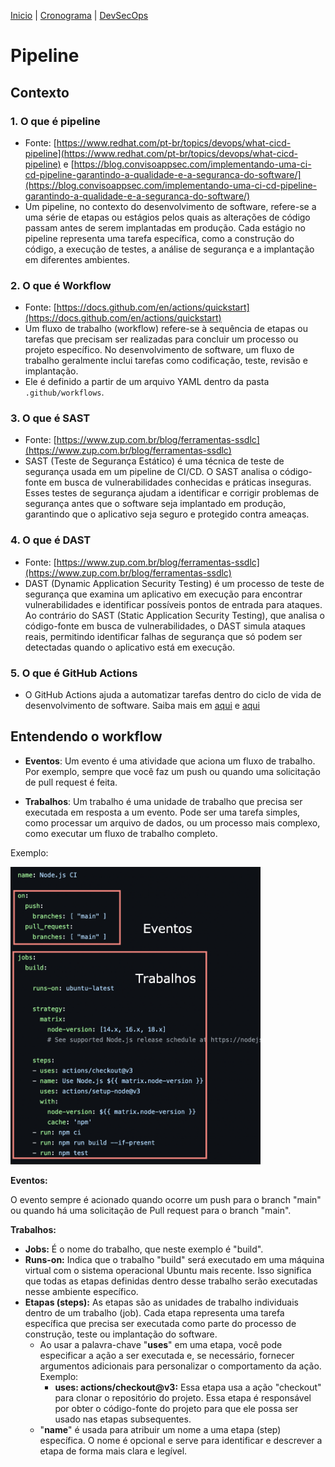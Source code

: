 [Inicio](https://rayanepimentel.github.io/InfoSec-iniciante/) | [Cronograma](https://rayanepimentel.github.io/InfoSec-iniciante/site/cronograma/cronograma.html) | [DevSecOps](https://rayanepimentel.github.io/InfoSec-iniciante/devSecOps)

# Pipeline 

## Contexto

### 1. O que é pipeline

- Fonte: [https://www.redhat.com/pt-br/topics/devops/what-cicd-pipeline](https://www.redhat.com/pt-br/topics/devops/what-cicd-pipeline) e [https://blog.convisoappsec.com/implementando-uma-ci-cd-pipeline-garantindo-a-qualidade-e-a-seguranca-do-software/](https://blog.convisoappsec.com/implementando-uma-ci-cd-pipeline-garantindo-a-qualidade-e-a-seguranca-do-software/)
- Um pipeline, no contexto do desenvolvimento de software, refere-se a uma série de etapas ou estágios pelos quais as alterações de código passam antes de serem implantadas em produção. Cada estágio no pipeline representa uma tarefa específica, como a construção do código, a execução de testes, a análise de segurança e a implantação em diferentes ambientes.

### 2. O que é Workflow

- Fonte: [https://docs.github.com/en/actions/quickstart](https://docs.github.com/en/actions/quickstart)
- Um fluxo de trabalho (workflow) refere-se à sequência de etapas ou tarefas que precisam ser realizadas para concluir um processo ou projeto específico. No desenvolvimento de software, um fluxo de trabalho geralmente inclui tarefas como codificação, teste, revisão e implantação.
- Ele é definido a partir de um arquivo YAML dentro da pasta `.github/workflows`.

### 3. O que é SAST

- Fonte: [https://www.zup.com.br/blog/ferramentas-ssdlc](https://www.zup.com.br/blog/ferramentas-ssdlc)
- SAST (Teste de Segurança Estático) é uma técnica de teste de segurança usada em um pipeline de CI/CD. O SAST analisa o código-fonte em busca de vulnerabilidades conhecidas e práticas inseguras. Esses testes de segurança ajudam a identificar e corrigir problemas de segurança antes que o software seja implantado em produção, garantindo que o aplicativo seja seguro e protegido contra ameaças.

### 4. O que é DAST

- Fonte: [https://www.zup.com.br/blog/ferramentas-ssdlc](https://www.zup.com.br/blog/ferramentas-ssdlc)
- DAST (Dynamic Application Security Testing) é um processo de teste de segurança que examina um aplicativo em execução para encontrar vulnerabilidades e identificar possíveis pontos de entrada para ataques. Ao contrário do SAST (Static Application Security Testing), que analisa o código-fonte em busca de vulnerabilidades, o DAST simula ataques reais, permitindo identificar falhas de segurança que só podem ser detectadas quando o aplicativo está em execução.

### 5. O que é GitHub Actions

- O GitHub Actions ajuda a automatizar tarefas dentro do ciclo de vida de desenvolvimento de software. Saiba mais em [aqui](https://docs.github.com/pt/actions) e [aqui](https://curso-r.github.io/rladies-GYN-github-actions/#31)


## Entendendo o workflow

- **Eventos**: Um evento é uma atividade que aciona um fluxo de trabalho. Por exemplo, sempre que você faz um push ou quando uma solicitação de pull request é feita.

- **Trabalhos**: Um trabalho é uma unidade de trabalho que precisa ser executada em resposta a um evento. Pode ser uma tarefa simples, como processar um arquivo de dados, ou um processo mais complexo, como executar um fluxo de trabalho completo.

Exemplo:

<img src="./img/exemploEventosJobs.png" alt="eventos e jobs" width="400">

**Eventos:** 

O evento sempre é acionado quando ocorre um push para o branch "main" ou quando há uma solicitação de Pull request para o branch "main".

**Trabalhos:**

- **Jobs:** É o nome do trabalho, que neste exemplo é "build".
- **Runs-on:** Indica que o trabalho "build" será executado em uma máquina virtual com o sistema operacional Ubuntu mais recente. Isso significa que todas as etapas definidas dentro desse trabalho serão executadas nesse ambiente específico.
- **Etapas (steps):** As etapas são as unidades de trabalho individuais dentro de um trabalho (job). Cada etapa representa uma tarefa específica que precisa ser executada como parte do processo de construção, teste ou implantação do software.
    - Ao usar a palavra-chave "**uses**" em uma etapa, você pode especificar a ação a ser executada e, se necessário, fornecer argumentos adicionais para personalizar o comportamento da ação. Exemplo:
        - **uses: actions/checkout@v3:** Essa etapa usa a ação "checkout" para clonar o repositório do projeto. Essa etapa é responsável por obter o código-fonte do projeto para que ele possa ser usado nas etapas subsequentes.
    - "**name**" é usada para atribuir um nome a uma etapa (step) específica. O nome é opcional e serve para identificar e descrever a etapa de forma mais clara e legível.
